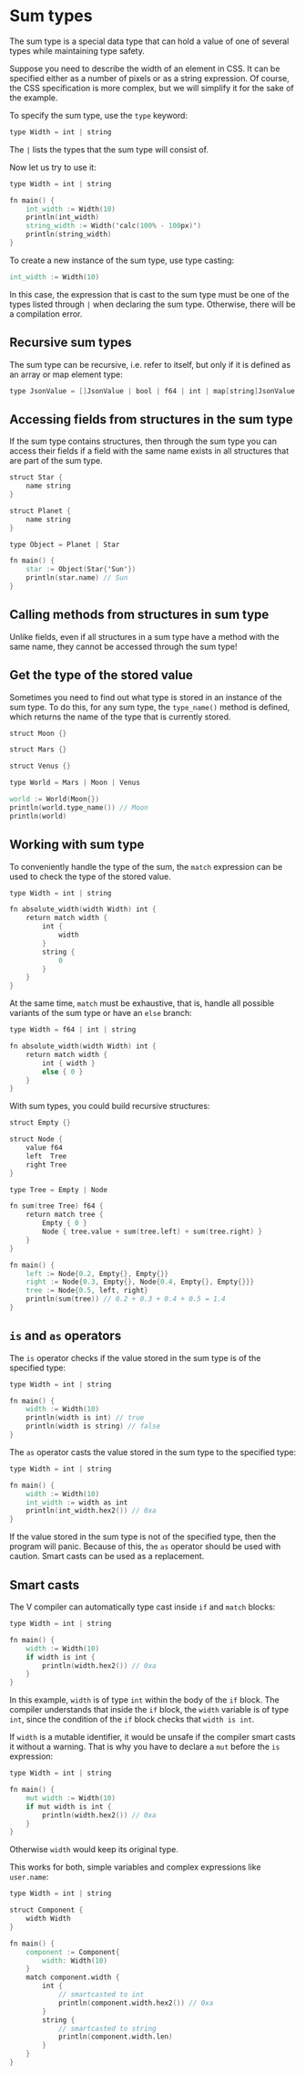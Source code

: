 # Sum types

The sum type is a special data type that can hold a value of one of several
types while maintaining type safety.

Suppose you need to describe the width of an element in CSS.
It can be specified either as a number of pixels or as a string expression.
Of course, the CSS specification is more complex,
but we will simplify it for the sake of the example.

To specify the sum type, use the `type` keyword:

```v
type Width = int | string
```

The `|` lists the types that the sum type will consist of.

Now let us try to use it:

```v play
type Width = int | string

fn main() {
	int_width := Width(10)
	println(int_width)
	string_width := Width('calc(100% - 100px)')
	println(string_width)
}
```

To create a new instance of the sum type, use type casting:

```v oksyntax
int_width := Width(10)
```

In this case, the expression that is cast to the sum type must be one of the
types listed through `|` when declaring the sum type.
Otherwise, there will be a compilation error.

## Recursive sum types

The sum type can be recursive, i.e. refer to itself, but only if it is defined
as an array or map element type:

```v
type JsonValue = []JsonValue | bool | f64 | int | map[string]JsonValue | string
```

## Accessing fields from structures in the sum type

If the sum type contains structures, then through the sum type you can access their fields
if a field with the same name exists in all structures that are part of the sum type.

```v play
struct Star {
	name string
}

struct Planet {
	name string
}

type Object = Planet | Star

fn main() {
	star := Object(Star{'Sun'})
	println(star.name) // Sun
}
```

## Calling methods from structures in sum type

Unlike fields, even if all structures in a sum type have a method with the same name,
they cannot be accessed through the sum type!

## Get the type of the stored value

Sometimes you need to find out what type is stored in an instance of the sum type.
To do this, for any sum type, the `type_name()` method is defined, which returns
the name of the type that is currently stored.

```v play
struct Moon {}

struct Mars {}

struct Venus {}

type World = Mars | Moon | Venus

world := World(Moon{})
println(world.type_name()) // Moon
println(world)
```

## Working with sum type

To conveniently handle the type of the sum, the `match` expression can be
used to check the type of the stored value.

```v
type Width = int | string

fn absolute_width(width Width) int {
	return match width {
		int {
			width
		}
		string {
			0
		}
	}
}
```

At the same time, `match` must be exhaustive, that is, handle all possible
variants of the sum type or have an `else` branch:

```v
type Width = f64 | int | string

fn absolute_width(width Width) int {
	return match width {
		int { width }
		else { 0 }
	}
}
```

With sum types, you could build recursive structures:

```v play
struct Empty {}

struct Node {
	value f64
	left  Tree
	right Tree
}

type Tree = Empty | Node

fn sum(tree Tree) f64 {
	return match tree {
		Empty { 0 }
		Node { tree.value + sum(tree.left) + sum(tree.right) }
	}
}

fn main() {
	left := Node{0.2, Empty{}, Empty{}}
	right := Node{0.3, Empty{}, Node{0.4, Empty{}, Empty{}}}
	tree := Node{0.5, left, right}
	println(sum(tree)) // 0.2 + 0.3 + 0.4 + 0.5 = 1.4
}
```

## `is` and `as` operators

The `is` operator checks if the value stored in the sum type is of the specified type:

```v play
type Width = int | string

fn main() {
	width := Width(10)
	println(width is int) // true
	println(width is string) // false
}
```

The `as` operator casts the value stored in the sum type to the specified type:

```v play
type Width = int | string

fn main() {
	width := Width(10)
	int_width := width as int
	println(int_width.hex2()) // 0xa
}
```

If the value stored in the sum type is not of the specified type, then the program will panic.
Because of this, the `as` operator should be used with caution.
Smart casts can be used as a replacement.

## Smart casts

The V compiler can automatically type cast inside `if` and `match` blocks:

```v play
type Width = int | string

fn main() {
	width := Width(10)
	if width is int {
		println(width.hex2()) // 0xa
	}
}
```

In this example, `width` is of type `int` within the body of the `if` block.
The compiler understands that inside the `if` block, the `width` variable is of type `int`,
since the condition of the `if` block checks that `width is int`.

If `width` is a mutable identifier, it would be unsafe if the compiler smart casts it without a
warning.
That is why you have to declare a `mut` before the `is` expression:

```v play
type Width = int | string

fn main() {
	mut width := Width(10)
	if mut width is int {
		println(width.hex2()) // 0xa
	}
}
```

Otherwise `width` would keep its original type.

This works for both, simple variables and complex expressions like `user.name`:

```v play
type Width = int | string

struct Component {
	width Width
}

fn main() {
	component := Component{
		width: Width(10)
	}
	match component.width {
		int {
			// smartcasted to int
			println(component.width.hex2()) // 0xa
		}
		string {
			// smartcasted to string
			println(component.width.len)
		}
	}
}
```
